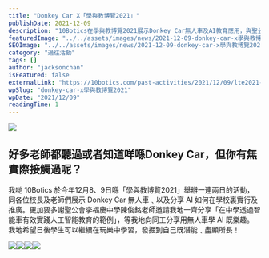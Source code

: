 ```yaml
---
title: "Donkey Car X「學與教博覽2021」"
publishDate: 2021-12-09
description: "10Botics在學與教博覽2021展示Donkey Car無人車及AI教育應用，與聖公會李福慶中學分享智能車實踐人工智能教育的範例，讓學生在玩樂中學習AI技術。"
featuredImage: "../../assets/images/news/2021-12-09-donkey-car-x學與教博覽2021/image1.png"
SEOImage: "../../assets/images/news/2021-12-09-donkey-car-x學與教博覽2021/image1.png"
category: "過往活動"
tags: []
author: "jacksonchan"
isFeatured: false
externalLink: "https://10botics.com/past-activities/2021/12/09/lte2021-donkeycar/"
wpSlug: "donkey-car-x學與教博覽2021"
wpDate: "2021/12/09"
readingTime: 1
---
```


![](https://staging.10botics.com/wp-content/uploads/2023/08/a5adf595133931a26773798e00c48180-1-1024x576.jpeg)

## 好多老師都聽過或者知道咩喺Donkey Car，但你有無實際接觸過呢？

我哋 10Botics 於今年12月8、9日喺「學與教博覽2021」舉辦一連兩日的活動，同各位校長及老師們展示 Donkey Car 無人車﹑以及分享 AI 如何在學校裏實行及推廣。更加要多謝聖公會李福慶中學陳俊銘老師邀請我地一齊分享「在中學透過智能車有效實踐人工智能教育的範例」，等我地向同工分享用無人車學 AI 既樂趣。我地希望日後學生可以繼續在玩樂中學習，發掘到自己既潛能﹑盡顯所長！

![](https://i0.wp.com/staging.10botics.com/wp-content/uploads/2023/08/7c5df0777783a143044a021e995ddad2-1-1024x577.jpeg?ssl=1)![](https://i1.wp.com/staging.10botics.com/wp-content/uploads/2023/08/78d745d398ef19ef1b84d67c5d4d4ed8-1-1024x577.jpeg?ssl=1)![](https://i1.wp.com/staging.10botics.com/wp-content/uploads/2023/08/394141ffb85e4aabe5e3c7f243afbba2-1-1024x768.jpeg?ssl=1)![](https://i2.wp.com/staging.10botics.com/wp-content/uploads/2023/08/caf5de7355c9f1220bbbb14d870a09b2-1-1024x577.jpeg?ssl=1)
